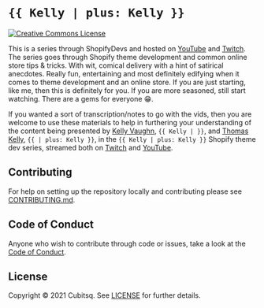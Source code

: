 # `{{ Kelly | plus: Kelly }}`

[![Creative Commons License](https://licensebuttons.net/l/by-sa/4.0/88x31.png)](https://creativecommons.org/licenses/by-sa/4.0/ "CC BY-SA 4.0")

This is a series through ShopifyDevs and hosted on [YouTube](https://www.youtube.com/channel/UCcYsEEKJtpxoO9T-keJZrEw) and [Twitch](https://www.twitch.tv/shopifydevs). The series goes through Shopify theme development and common online store tips &amp; tricks. With wit, comical delivery with a hint of satirical anecdotes. Really fun, entertaining and most definitely edifying when it comes to theme development and an online store. If you are just starting, like me, then this is definitely for you. If you are more seasoned, still start watching. There are a gems for everyone 😁.

If you wanted a sort of transcription/notes to go with the vids, then you are welcome to use these materials to help in furthering your understanding of the content being presented by [Kelly Vaughn](https://twitter.com/kvlly), `{{ Kelly | }}`, and [Thomas Kelly](https://twitter.com/thommaskelly), `{{ | plus: Kelly }}`, in the `{{ Kelly | plus: Kelly }}` Shopify theme dev series, streamed both on [Twitch](https://www.twitch.tv/shopifydevs) and [YouTube](https://www.youtube.com/channel/UCcYsEEKJtpxoO9T-keJZrEw).

## Contributing

For help on setting up the repository locally and contributing please see [CONTRIBUTING.md](https://github.com/Shopify/starter-theme/blob/master/CONTRIBUTING.md).

## Code of Conduct

Anyone who wish to contribute through code or issues, take a look at the [Code of Conduct](https://github.com/sidrodev/kelly-plus-kelly/blob/master/CODE_OF_CONDUCT.md).

## License

Copyright © 2021 Cubitsq. See [LICENSE](https://github.com/sidrodev/kelly-plus-kelly/blob/master/LICENSE) for further details.
